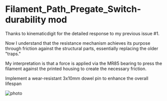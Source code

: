 # Filament_Path_Pregate_Switch-durability mod

Thanks to kinematicdigit for the detailed response to my previous issue #1.

Now I understand that the resistance mechanism achieves its purpose through friction against the structural parts, essentially replacing the older "traps." 

My interpretation is that a force is applied via the MR85 bearing to press the filament against the printed housing to create the necessary friction.

Implement a wear-resistant 3x10mm dowel pin to enhance the overall lifespan 

![photo](./Images/demo.gif)
